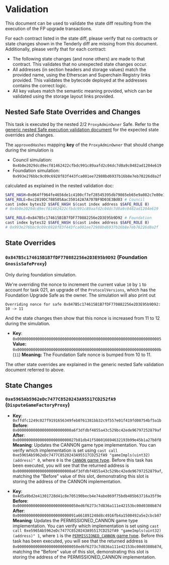 # Validation

This document can be used to validate the state diff resulting from the execution of the FP upgrade transactions.

For each contract listed in the state diff, please verify that no contracts or state changes shown in the Tenderly diff are missing from this document. Additionally, please verify that for each contract:

- The following state changes (and none others) are made to that contract. This validates that no unexpected state changes occur.
- All addresses (in section headers and storage values) match the provided name, using the Etherscan and Superchain Registry links provided. This validates the bytecode deployed at the addresses contains the correct logic.
- All key values match the semantic meaning provided, which can be validated using the storage layout links provided.

## Nested Safe State Overrides and Changes

This task is executed by the nested 2/2 `ProxyAdminOwner` Safe. Refer to the
[generic nested Safe execution validation document](../../../NESTED-VALIDATION.md)
for the expected state overrides and changes.

The `approvedHashes` mapping **key** of the `ProxyAdminOwner` that should change during the simulation is
- Council simulation: `0x4b0e2029dcd9ecf81462422cfbdc991c89aafd2c04dc7d0a9c0482ad1204e619`
- Foundation simulation: `0x993e276bbc9c09c6928f83f443fca001ee72988bd6937b16b8e7eb78226d8a2f`

calculated as explained in the nested validation doc:
```sh
SAFE_HASH=0x064ff964fe4656de1c4100cf7ef28545395db79865eb65e9a082c7e80e1f7b9a # "Nested hash:"
SAFE_ROLE=0xc2819DC788505Aac350142A7A707BF9D03E3Bd03 # Council
cast index bytes32 $SAFE_HASH $(cast index address $SAFE_ROLE 8)
# 0x4b0e2029dcd9ecf81462422cfbdc991c89aafd2c04dc7d0a9c0482ad1204e619

SAFE_ROLE=0x847B5c174615B1B7fDF770882256e2D3E95b9D92 # Foundation
cast index bytes32 $SAFE_HASH $(cast index address $SAFE_ROLE 8)
# 0x993e276bbc9c09c6928f83f443fca001ee72988bd6937b16b8e7eb78226d8a2f
```
## State Overrides

### `0x847B5c174615B1B7fDF770882256e2D3E95b9D92` (Foundation `GnosisSafeProxy`)

Only during foundation simulation.

We're overriding the nonce to increment the current value `10` by `1` to account for task 021, an
upgrade of the `ProtocolVersions`, which has the Foundation Upgrade Safe as the owner.
The simulation will also print out
```
Overriding nonce for safe 0x847B5c174615B1B7fDF770882256e2D3E95b9D92: 10 -> 11
```
And the state changes then show that this nonce is increased from 11 to 12 during the simulation.

- **Key**: `0x0000000000000000000000000000000000000000000000000000000000000005`
  **Value:** `0x000000000000000000000000000000000000000000000000000000000000000b` (`11`)
  **Meaning:** The Foundation Safe nonce is bumped from 10 to 11.

The other state overrides are explained in the generic nested Safe validation document referred to
above.

## State Changes

### `0xe5965Ab5962eDc7477C8520243A95517CD252fA9` (`DisputeGameFactoryProxy`)

- **Key**: `0xffdfc1249c027f9191656349feb0761381bb32c9f557e01f419fd08754bf5a1b` <br/>
  **Before**: `0x000000000000000000000000a6f3dfdbf4855a43c529bc42ede96797252879af` <br/>
  **After**: `0x00000000000000000000000027b81db41f586016694632193b99e45b1a27b8f8` <br/>
  **Meaning**: Updates the CANNON game type implementation. You can verify which implementation is set using `cast call 0xe5965Ab5962eDc7477C8520243A95517CD252fA9 "gameImpls(uint32)(address)" 0`, where `0` is the [`CANNON` game type](https://github.com/ethereum-optimism/optimism/blob/op-contracts/v1.4.0/packages/contracts-bedrock/src/dispute/lib/Types.sol#L28).
  Before this task has been executed, you will see that the returned address is `0x000000000000000000000000a6f3dfdbf4855a43c529bc42ede96797252879af`, matching the "Before" value of this slot, demonstrating this slot is storing the address of the CANNON implementation.

- **Key**: `0x4d5a9bd2e41301728d41c8e705190becb4e74abe869f75bdb405b63716a35f9e` <br/>
  **Before**: `0x000000000000000000000000050ed6f6273c7d836a111e42153bc00d0380b87d` <br/>
  **After**: `0x00000000000000000000000091a661891248d8c4916fb4a1508492a5e2cbcb87` <br/>
  **Meaning**: Updates the PERMISSIONED_CANNON game type implementation. You can verify which implementation is set using `cast call 0xe5965Ab5962eDc7477C8520243A95517CD252fA9 "gameImpls(uint32)(address)" 1`, where `1` is the [`PERMISSIONED_CANNON` game type](https://github.com/ethereum-optimism/optimism/blob/op-contracts/v1.4.0/packages/contracts-bedrock/src/dispute/lib/Types.sol#L31).
  Before this task has been executed, you will see that the returned address is `0x000000000000000000000000050ed6f6273c7d836a111e42153bc00d0380b87d`, matching the "Before" value of this slot, demonstrating this slot is storing the address of the PERMISSIONED_CANNON implementation.
